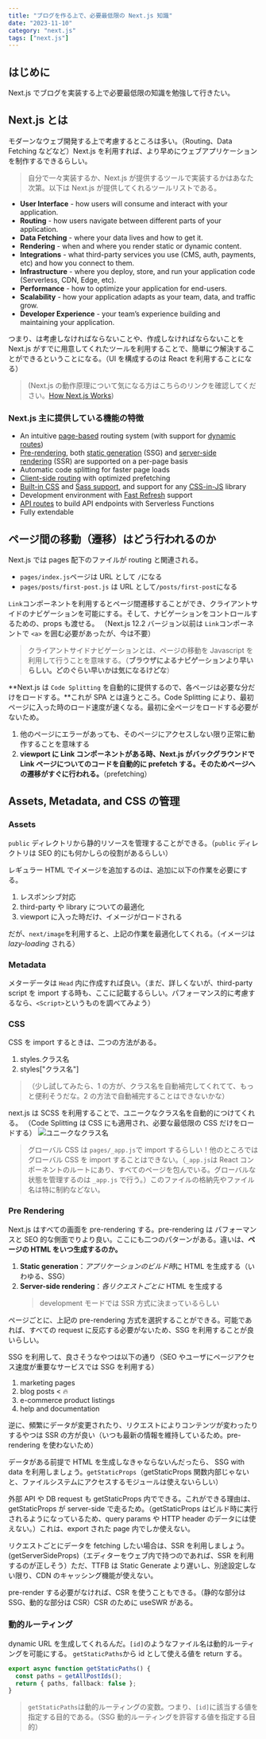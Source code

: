 ```yaml
---
title: "ブログを作る上で、必要最低限の Next.js 知識"
date: "2023-11-10"
category: "next.js"
tags: ["next.js"]
---
```


## はじめに

Next.js でブログを実装する上で必要最低限の知識を勉強して行きたい。

## Next.js とは

モダーンなウェブ開発する上で考慮するところは多い。（Routing、Data Fetching などなど）Next.js を利用すれば、より早めにウェブアプリケーションを制作するできるらしい。

> 自分で一々実装するか、Next.js が提供するツールで実装するかはあなた次第。以下は Next.js が提供してくれるツールリストである。

- **User Interface** - how users will consume and interact with your application.
- **Routing** - how users navigate between different parts of your application.
- **Data Fetching** - where your data lives and how to get it.
- **Rendering** - when and where you render static or dynamic content.
- **Integrations** - what third-party services you use (CMS, auth, payments, etc) and how you connect to them.
- **Infrastructure** - where you deploy, store, and run your application code (Serverless, CDN, Edge, etc).
- **Performance** - how to optimize your application for end-users.
- **Scalability** - how your application adapts as your team, data, and traffic grow.
- **Developer Experience** - your team’s experience building and maintaining your application.

つまり、は考慮しなければならないことや、作成しなければならないことを Next.js がすでに用意してくれたツールを利用することで、簡単にウ解決することができるということになる。（UI を構成するのは React を利用することになる）

> (Next.js の動作原理について気になる方はこちらのリンクを確認してください。[How Next.js Works](https://nextjs.org/learn-pages-router/foundations/how-nextjs-works))

### Next.js 主に提供している機能の特徴

- An intuitive [page-based](https://nextjs.org/docs/basic-features/pages) routing system (with support for [dynamic routes](https://nextjs.org/docs/routing/dynamic-routes))
- [Pre-rendering](https://nextjs.org/docs/basic-features/pages#pre-rendering), both [static generation](https://nextjs.org/docs/basic-features/pages#static-generation-recommended) (SSG) and [server-side rendering](https://nextjs.org/docs/basic-features/pages#server-side-rendering) (SSR) are supported on a per-page basis
- Automatic code splitting for faster page loads
- [Client-side routing](https://nextjs.org/docs/routing/introduction#linking-between-pages) with optimized prefetching
- [Built-in CSS](https://nextjs.org/docs/basic-features/built-in-css-support) and [Sass support](https://nextjs.org/docs/basic-features/built-in-css-support#sass-support), and support for any [CSS-in-JS](https://nextjs.org/docs/basic-features/built-in-css-support#css-in-js) library
- Development environment with [Fast Refresh](https://nextjs.org/docs/basic-features/fast-refresh) support
- [API routes](https://nextjs.org/docs/api-routes/introduction) to build API endpoints with Serverless Functions
- Fully extendable

## ページ間の移動（遷移）はどう行われるのか

Next.js では pages 配下のファイルが routing と関連される。

- `pages/index.js`ページは URL として `/`になる
- `pages/posts/first-post.js` は URL として`/posts/first-post`になる

`Link`コンポーネントを利用するとページ間遷移することができ、クライアントサイドのナビゲーションを可能にする。そして、ナビゲーションをコントロールするための、props も渡せる。
（Next.js 12.2 バージョン以前は `Link`コンポーネントで `<a>` を囲む必要があったが、今は不要）

> クライアントサイドナビゲーションとは、ページの移動を Javascript を利用して行うことを意味する。（**ブラウザによるナビゲーションより早いらしい。どのぐらい早いかは気になるけどな**）

**Next.js は `Code Splitting` を自動的に提供するので、各ページは必要な分だけをロードする。**これが SPA とは違うところ。Code Splitting により、最初ページに入った時のロード速度が速くなる。最初に全ページをロードする必要がないため。

1. 他のページにエラーがあっても、そのページにアクセスしない限り正常に動作することを意味する
2. **viewport に Link コンポーネントがある時、Next.js がバックグラウンドで Link ページについてのコードを自動的に prefetch する。そのためページへの遷移がすぐに行われる。**（prefetching）

## Assets, Metadata, and CSS の管理

### Assets

`public` ディレクトリから静的リソースを管理することができる。（`public` ディレクトリは SEO 的にも何かしらの役割があるらしい）

レギュラー HTML でイメージを追加するのは、追加に以下の作業を必要にする。

1. レスポンシブ対応
2. third-party や library についての最適化
3. viewport に入った時だけ、イメージがロードされる

だが、`next/image`を利用すると、上記の作業を最適化してくれる。（イメージは*lazy-loading* される）

### Metadata

メターデータは `Head` 内に作成すれば良い。（まだ、詳しくないが、third-party script を import する時も、ここに記載するらしい。パフォーマンス的に考慮するなら、`<Script>`というものを調べてみよう）

### CSS

CSS を import するときは、二つの方法がある。

1. styles.クラス名
2. styles["クラス名"]

> （少し試してみたら、1 の方が、クラス名を自動補完してくれてて、もっと便利そうだな。2 の方法で自動補完することはできないかな）

next.js は SCSS を利用することで、ユニークなクラス名を自動的につけてくれる。
（Code Splitting は CSS にも適用され、必要な最低限の CSS だけをロードする）
![ユニークなクラス名](/images/posts/unique-class-name.png)

> グローバル CSS は `pages/_app.js`で import するらしい！他のところでは グローバル CSS を import することはできない。（`_app.js`は React コンポーネントのルートにあり、すべてのページを包んでいる。グローバルな状態を管理するのは `_app.js` で行う。）このファイルの格納先やファイル名は特に制約などない。

### Pre Rendering

Next.js はすべての画面を pre-rendering する。pre-rendering は パフォーマンスと SEO 的な側面でりより良い。ここにも二つのパターンがある。違いは、**ページの HTML をいつ生成するのか。**

1. **Static generation**：*アプリケーションのビルド時*に HTML を生成する（いわゆる、SSG）
2. **Server-side rendering**：_各リクエストごとに_ HTML を生成する
   > development モードでは SSR 方式に決まっているらしい

ページごとに、上記の pre-rendering 方式を選択することができる。可能であれば、すべての request に反応する必要がないため、SSG を利用することが良いらしい。

SSG を利用して、良さそうなやつは以下の通り（SEO やユーザにページアクセス速度が重要なサービスでは SSG を利用する）

1. marketing pages
2. blog posts < 🔥
3. e-commerce product listings
4. help and documentation

逆に、頻繁にデータが変更されたり、リクエストによりコンテンツが変わったりするやつは SSR の方が良い（いつも最新の情報を維持しているため。pre-rendering を使わないため）

データがある前提で HTML を生成しなきゃならないんだったら、 SSG with data を利用しましょう。`getStaticProps`（getStaticProps 関数内部じゃないと、ファイルシステムにアクセスするモジュールは使えないらしい）

外部 API や DB request も getStaticProps 内でできる。これができる理由は、getStaticProps が server-side で走るため。（getStaticProps はビルド時に実行されるようになっているため、query params や HTTP header のデータには使えない。）これは、export された page 内でしか使えない。

リクエストごとにデータを fetching したい場合は、SSR を利用しましょう。(getServerSideProps)（エディターをウェブ内で持つのであれば、SSR を利用するのが正しそう）ただ、TTFB は Static Generate より遅いし、別途設定しない限り、CDN のキャッシング機能が使えない。

pre-render する必要がなければ、CSR を使うこともできる。（静的な部分は SSG、動的な部分は CSR）CSR のために useSWR がある。

### 動的ルーティング

dynamic URL を生成してくれるんだ。`[id]`のようなファイル名は動的ルーティングを可能にする。
`getStaticPaths`から id として使える値を return する。

```ts
export async function getStaticPaths() {
  const paths = getAllPostIds();
  return { paths, fallback: false };
}
```

> `getStaticPaths`は動的ルーティングの変数。つまり、`[id]`に該当する値を指定する目的である。（SSG 動的ルーティングを許容する値を指定する目的）
